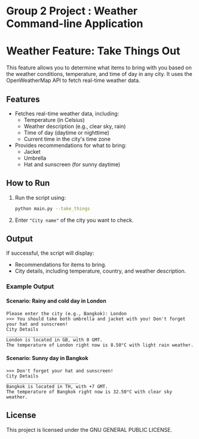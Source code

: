 # Group 2 Project : Weather Command-line Application

# Weather Feature: Take Things Out

This feature allows you to determine what items to bring with you based on the weather conditions, temperature, and time of day in any city. It uses the OpenWeatherMap API to fetch real-time weather data.

## Features
- Fetches real-time weather data, including:
  - Temperature (in Celsius)
  - Weather description (e.g., clear sky, rain)
  - Time of day (daytime or nighttime)
  - Current time in the city's time zone
- Provides recommendations for what to bring:
  - Jacket
  - Umbrella
  - Hat and sunscreen (for sunny daytime)

## How to Run
1. Run the script using:
   ```bash
   python main.py --take_things
   ```
2. Enter `"City name"` of the city you want to check.

## Output
If successful, the script will display:
- Recommendations for items to bring.
- City details, including temperature, country, and weather description.

### Example Output
#### Scenario: Rainy and cold day in London
```
Please enter the city (e.g., Bangkok): London
>>> You should take both umbrella and jacket with you! Don't forget your hat and sunscreen!
City Details
___________________________
London is located in GB, with 0 GMT.
The temperature of London right now is 8.50°C with light rain weather.
```

#### Scenario: Sunny day in Bangkok
```
>>> Don't forget your hat and sunscreen!
City Details
___________________________
Bangkok is located in TH, with +7 GMT.
The temperature of Bangkok right now is 32.50°C with clear sky weather.
```

## License
This project is licensed under the GNU GENERAL PUBLIC LICENSE.